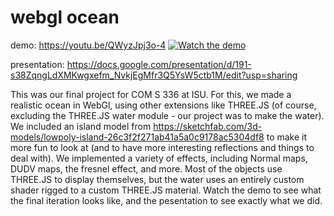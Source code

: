 # webgl ocean

demo: https://youtu.be/QWyzJpj3o-4
[![Watch the demo](https://img.youtube.com/vi/QWyzJpj3o-4/maxresdefault.jpg)](https://youtu.be/QWyzJpj3o-4)

presentation: https://docs.google.com/presentation/d/191-s38ZqngLdXMKwgxefm_NvkjEgMfr3Q5YsW5ctb1M/edit?usp=sharing

This was our final project for COM S 336 at ISU. For this, we made a realistic ocean in WebGl, using other extensions like THREE.JS (of course, excluding the THREE.JS water module - our project was to make the water). We included an island model from https://sketchfab.com/3d-models/lowpoly-island-26c3f2f271ab41a5a0c9178ac5304df8 to make it more fun to look at (and to have more interesting reflections and things to deal with). We implemented a variety of effects, including Normal maps, DUDV maps, the fresnel effect, and more. Most of the objects use THREE.JS to display themselves, but the water uses an entirely custom shader rigged to a custom THREE.JS material. Watch the demo to see what the final iteration looks like, and the pesentation to see exactly what we did.
